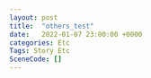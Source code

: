 ```yaml
---
layout: post
title:  "others_test"
date:   2022-01-07 23:00:00 +0000
categories: Etc
Tags: Story Etc
SceneCode: []
---
```

